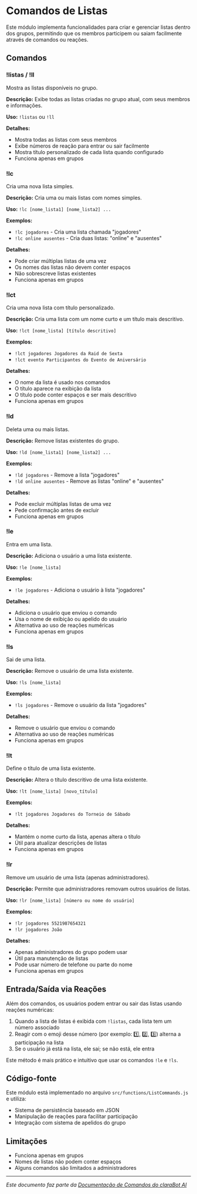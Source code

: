 # Comandos de Listas

Este módulo implementa funcionalidades para criar e gerenciar listas dentro dos grupos, permitindo que os membros participem ou saiam facilmente através de comandos ou reações.

## Comandos

### !listas / !ll

Mostra as listas disponíveis no grupo.

**Descrição:** Exibe todas as listas criadas no grupo atual, com seus membros e informações.

**Uso:** `!listas` ou `!ll`

**Detalhes:**
- Mostra todas as listas com seus membros
- Exibe números de reação para entrar ou sair facilmente
- Mostra título personalizado de cada lista quando configurado
- Funciona apenas em grupos

### !lc

Cria uma nova lista simples.

**Descrição:** Cria uma ou mais listas com nomes simples.

**Uso:** `!lc [nome_lista1] [nome_lista2] ...`

**Exemplos:**
- `!lc jogadores` - Cria uma lista chamada "jogadores"
- `!lc online ausentes` - Cria duas listas: "online" e "ausentes"

**Detalhes:**
- Pode criar múltiplas listas de uma vez
- Os nomes das listas não devem conter espaços
- Não sobrescreve listas existentes
- Funciona apenas em grupos

### !lct

Cria uma nova lista com título personalizado.

**Descrição:** Cria uma lista com um nome curto e um título mais descritivo.

**Uso:** `!lct [nome_lista] [título descritivo]`

**Exemplos:**
- `!lct jogadores Jogadores da Raid de Sexta`
- `!lct evento Participantes do Evento de Aniversário`

**Detalhes:**
- O nome da lista é usado nos comandos
- O título aparece na exibição da lista
- O título pode conter espaços e ser mais descritivo
- Funciona apenas em grupos

### !ld

Deleta uma ou mais listas.

**Descrição:** Remove listas existentes do grupo.

**Uso:** `!ld [nome_lista1] [nome_lista2] ...`

**Exemplos:**
- `!ld jogadores` - Remove a lista "jogadores"
- `!ld online ausentes` - Remove as listas "online" e "ausentes"

**Detalhes:**
- Pode excluir múltiplas listas de uma vez
- Pede confirmação antes de excluir
- Funciona apenas em grupos

### !le

Entra em uma lista.

**Descrição:** Adiciona o usuário a uma lista existente.

**Uso:** `!le [nome_lista]`

**Exemplos:**
- `!le jogadores` - Adiciona o usuário à lista "jogadores"

**Detalhes:**
- Adiciona o usuário que enviou o comando
- Usa o nome de exibição ou apelido do usuário
- Alternativa ao uso de reações numéricas
- Funciona apenas em grupos

### !ls

Sai de uma lista.

**Descrição:** Remove o usuário de uma lista existente.

**Uso:** `!ls [nome_lista]`

**Exemplos:**
- `!ls jogadores` - Remove o usuário da lista "jogadores"

**Detalhes:**
- Remove o usuário que enviou o comando
- Alternativa ao uso de reações numéricas
- Funciona apenas em grupos

### !lt

Define o título de uma lista existente.

**Descrição:** Altera o título descritivo de uma lista existente.

**Uso:** `!lt [nome_lista] [novo_título]`

**Exemplos:**
- `!lt jogadores Jogadores do Torneio de Sábado`

**Detalhes:**
- Mantém o nome curto da lista, apenas altera o título
- Útil para atualizar descrições de listas
- Funciona apenas em grupos

### !lr

Remove um usuário de uma lista (apenas administradores).

**Descrição:** Permite que administradores removam outros usuários de listas.

**Uso:** `!lr [nome_lista] [número ou nome do usuário]`

**Exemplos:**
- `!lr jogadores 5521987654321`
- `!lr jogadores João`

**Detalhes:**
- Apenas administradores do grupo podem usar
- Útil para manutenção de listas
- Pode usar número de telefone ou parte do nome
- Funciona apenas em grupos

## Entrada/Saída via Reações

Além dos comandos, os usuários podem entrar ou sair das listas usando reações numéricas:

1. Quando a lista de listas é exibida com `!listas`, cada lista tem um número associado
2. Reagir com o emoji desse número (por exemplo: 1️⃣, 2️⃣, 3️⃣) alterna a participação na lista
3. Se o usuário já está na lista, ele sai; se não está, ele entra

Este método é mais prático e intuitivo que usar os comandos `!le` e `!ls`.

## Código-fonte

Este módulo está implementado no arquivo `src/functions/ListCommands.js` e utiliza:
- Sistema de persistência baseado em JSON
- Manipulação de reações para facilitar participação
- Integração com sistema de apelidos do grupo

## Limitações

- Funciona apenas em grupos
- Nomes de listas não podem conter espaços
- Alguns comandos são limitados a administradores

---

*Este documento faz parte da [Documentação de Comandos do claraBot AI](README.md#documentação-dos-comandos)*